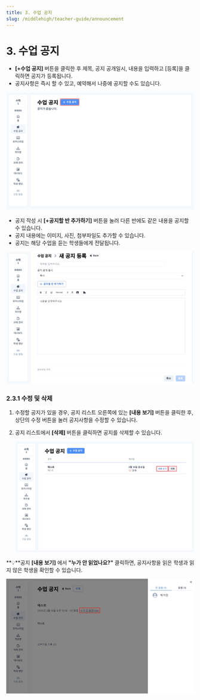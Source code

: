 ```yaml
---
title: 3. 수업 공지
slug: /middlehigh/teacher-guide/announcement
---
```


<!--🔧 파일 넘버링 03부터 다시, 수업 = course로 통일화-->

# 3. 수업 공지

- **\[+수업 공지]** 버튼을 클릭한 후 제목, 공지 공개일시, 내용을 입력하고 \[등록]을 클릭하면 공지가 등록됩니다.
- 공지사항은 즉시 할 수 있고, 예약해서 나중에 공지할 수도 있습니다.

![](/img/tcher_2-3_01.jpg)

- 공지 작성 시 **\[+공지할 반 추가하기]** 버튼을 눌러 다른 반에도 같은 내용을 공지할 수 있습니다.
- 공지 내용에는 이미지, 사진, 첨부파일도 추가할 수 있습니다.
- 공지는 해당 수업을 듣는 학생들에게 전달됩니다.

![](/img/tcher_2-3_02.jpg)

### 2.3.1 수정 및 삭제

1. 수정할 공지가 있을 경우, 공지 리스트 오른쪽에 있는 **\[내용 보기]** 버튼을 클릭한 후, 상단의 수정 버튼을 눌러 공지사항을 수정할 수 있습니다.
2. 공지 리스트에서 **\[삭제]** 버튼을 클릭하면 공지를 삭제할 수 있습니다.

   ![](/img/tcher_2-3-1_01.jpg)

**💡**공지 **\[내용 보기]** 에서 **"누가 안 읽었나요?"** 클릭하면, 공지사항을 읽은 학생과 읽지 않은 학생을 확인할 수 있습니다.

![](/img/tcher_2-3-1_03.jpg)
